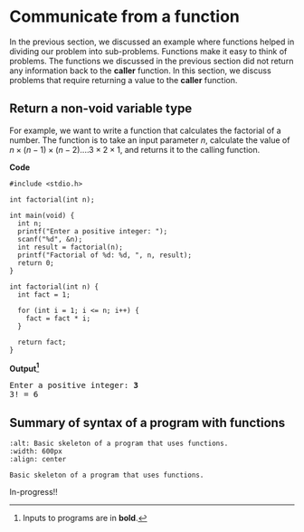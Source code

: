 # Communicate from a function

In the previous section, we discussed an example where functions helped in dividing our problem into sub-problems. Functions make it easy to think of problems. The functions we discussed in the previous section did not return any information back to the **caller** function. In this section, we discuss problems that require returning a value to the **caller** function.

## Return a non-void variable type

For example, we want to write a function that calculates the factorial of a number. The function is to take an input parameter $n$, calculate the value of $n \times (n -1) \times (n-2) .... 3 \times 2 \times 1$, and returns it to the calling function. 

**Code**

```{code-block} c
#include <stdio.h>

int factorial(int n);

int main(void) {
  int n;
  printf("Enter a positive integer: ");
  scanf("%d", &n);
  int result = factorial(n);
  printf("Factorial of %d: %d, ", n, result);
  return 0;
}

int factorial(int n) {
  int fact = 1;

  for (int i = 1; i <= n; i++) {
    fact = fact * i;
  }

  return fact;
}
```

**Output[^1]**
<pre>
Enter a positive integer: <b>3</b>
3! = 6
</pre>


## Summary of syntax of a program with functions

```{figure} ./images/syntax-summary.png
:alt: Basic skeleton of a program that uses functions.
:width: 600px
:align: center

Basic skeleton of a program that uses functions.
```

In-progress!!

[^1]: Inputs to programs are in **bold**.